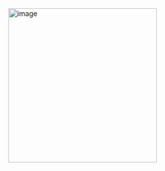 <img width="298" height="309" alt="image" src="https://github.com/user-attachments/assets/e99d680b-f79f-456f-b571-844ad771a3d2" />
